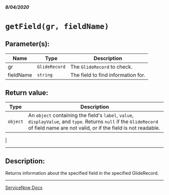 ##### 8/04/2020
# `getField(gr, fieldName)`
## Parameter(s):
| Name | Type | Description |
|---|---|---|
| gr | `GlideRecord` | The `GlideRecord` to check. |
| fieldName | `string` | The field to find information for. |

## Return value:
| Type | Description |
|---|---|
| `object` | An `object` containing the field's `label`, `value`, `displayValue`, and `type`. Returns `null` if the `GlideRecord` of field name are not valid, or if the field is not readable.
 |

---

## Description:
Returns information about the specified field in the specified GlideRecord.

---

[ServiceNow Docs](https://developer.servicenow.com/dev.do#!/reference/api/newyork/server/no-namespace/c_GlideSPScriptableScopedAPI#r_GSPS-getField_GR_S)